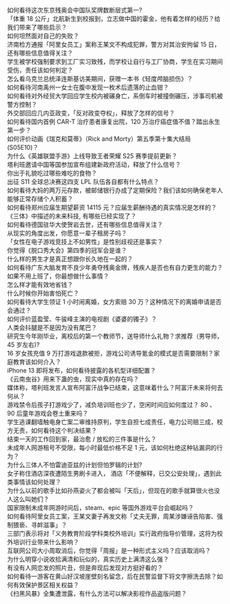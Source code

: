 如何看待这次东京残奥会中国队奖牌数断层式第一?  
「体重 18 公斤」北航新生到校报到，立志做中国的霍金，他有着怎样的经历？给我们带来了哪些启示？  
如何坦然面对自己的失败？  
济南检方通报「阿里女员工」案称王某文不构成犯罪，警方对其治安拘留 15 日，还有哪些信息值得关注？  
学生被学校强制要求到工厂实习致残，而学校让自行与工厂协商，学生在实习期间受伤，责任该如何判定？  
怎么看乌克兰总统泽连斯基访美期间，获赠一本书《轻度颅脑损伤》？  
如何看待河南禹州一女士在腹中发现一枚术后遗落的止血钳？  
如何看待对外经贸大学回应学生校内被碾身亡，系倒车时被撞倒碾压，涉事司机被警方控制？  
外交部回应几内亚政变，「反对政变夺权」，释放了怎样的信号？  
如何看待国内首例 CAR-T 治疗患者康复出院，120 万治疗癌症值不值？踏出永生第一步？  
如何评价动画《瑞克和莫蒂》（Rick and Morty）第五季第十集大结局 (S05E10)？  
为什么《英雄联盟手游》上线导致王者荣耀 S25 赛季提前更新？  
塔利班邀请中国等国参加宣布组建新政府活动，释放了什么信号？  
你出于礼貌吃过哪些难吃的食物？  
出征 S11 全球总决赛这四支 LPL 队伍各自都有什么特点？  
如何看待大妈的两万元存款，被邮储银行办成了定期保险？我们该如何确保老年人能够正常存储个人积蓄？  
如何看待郑州应届生期望薪资 14115 元？应届生薪酬待遇的真实情况是怎样的？  
《三体》中描述的未来科技, 有哪些已经实现了？  
如何看待德国驻华大使贺岩去世，还有哪些信息值得关注？  
从现实的角度出发，你愿意一辈子租房子吗？  
「女性在电子游戏竞技上不如男性」是性别歧视还是事实？  
你觉得《脱口秀大会》第四季的冠军会是谁？  
什么样的男生才是真正想跟你长久地在一起的？  
如何看待广东大脑发育不良少年勇夺残奥金牌，残疾人是否也有自力更生的能力？  
如果不用上班了，你最想做什么事情？  
怎么样才能有效地省钱？  
什么时候你开始害怕死亡？  
如何看待大学生领证 1 小时闹离婚，女方索赔 30 万？这种情况下的离婚申请是否会通过？  
如何评价蓝盈莹、牛骏峰主演的电视剧《婆婆的镯子》？  
人类会抖腿是不是因为没有尾巴？  
研究生今年刚毕业，离校后的第一个教师节，送导师什么礼物？求推荐（男导师，45 岁左右)?  
16 岁女孩充值 9 万打游戏退款被拒，游戏公司诱导氪金的模式是否需要限制？家庭教育该如何介入？  
iPhone 13 即将发布，如何看待披露的各机型详细配置？  
《云南虫谷》用来下蛊的虫，现实中真的存在吗？  
媒体称，塔利班发言人宣布阿富汗战争已结束，这意味着什么？阿富汗未来将何去何从？  
游戏禁令后孩子打游戏少了，减负培训班也少了，空闲时间应如何度过？ 80 、 90 后童年游戏会卷土重来吗？  
学生逃课翻墙触电身亡案二审维持原判，学生自担七成责任，电力公司赔三成，校方无责，如何看待这个判决结果？  
结束一天的工作回到家，最治愈 / 放松的三件事是什么？  
未成年人网游租号不受限，每小时最低价格不足 1 元，该如何杜绝这种钻漏洞的行为？  
为什么三体人不怕雷迪亚兹的计划但怕罗辑的计划?  
女子称住酒店深夜遭陌生男刷卡进入， 酒店「不便解释，已交公安处理」，遇到此类事情该如何处理？  
为什么以前的歌手比如孙燕姿火了都会被叫「天后」，但现在的歌手就算很火也没人这么叫她们？  
国家限制未成年网游时间后，steam、epic 等国外游戏平台会崛起吗？  
如何看待阿里女员工案，王某文妻子再发文称「丈夫无罪，周某涉嫌诬告陷害、强制猥亵、寻衅滋事」？  
三部门表示将对「义务教育阶段学科类校外培训」实行政府指导价管理，这将为校外培训行业带来什么影响？  
互联网公司大小周取消后，你觉得「周报」是一种形式主义吗？应该取消吗？  
为什么明穿小说收拾满清和玩似的，真实历史上满清这么强？  
有没有人网恋发的照片丑，但是奔现后发现对方挺好看的？  
如何看待一游客在黄山好汉坡崖壁刻名留念，后在民警监督下将文字擦洗去除？如何有效保护景区相关权益？  
《扫黑风暴》全集遭泄露，有什么方法可以解决影视作品盗版问题？  
